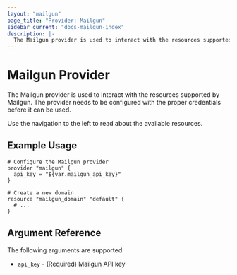 ```yaml
---
layout: "mailgun"
page_title: "Provider: Mailgun"
sidebar_current: "docs-mailgun-index"
description: |-
  The Mailgun provider is used to interact with the resources supported by Mailgun. The provider needs to be configured with the proper credentials before it can be used.
---
```


# Mailgun Provider

The Mailgun provider is used to interact with the
resources supported by Mailgun. The provider needs to be configured
with the proper credentials before it can be used.

Use the navigation to the left to read about the available resources.

## Example Usage

```
# Configure the Mailgun provider
provider "mailgun" {
  api_key = "${var.mailgun_api_key}"
}

# Create a new domain
resource "mailgun_domain" "default" {
  # ...
}
```

## Argument Reference

The following arguments are supported:

* `api_key` - (Required) Mailgun API key

